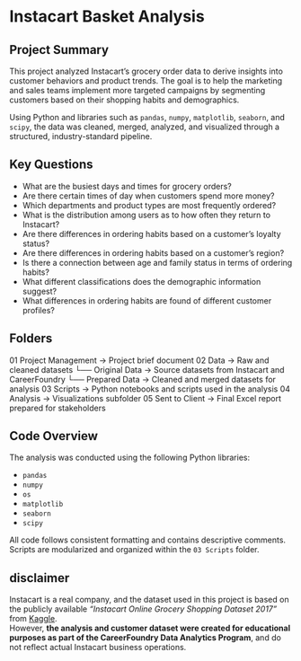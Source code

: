 # Instacart Basket Analysis

## Project Summary
This project analyzed Instacart’s grocery order data to derive insights into customer behaviors and product trends. The goal is to help the marketing and sales teams implement more targeted campaigns by segmenting customers based on their shopping habits and demographics.

Using Python and libraries such as `pandas`, `numpy`, `matplotlib`, `seaborn`, and `scipy`, the data was cleaned, merged, analyzed, and visualized through a structured, industry-standard pipeline.

## Key Questions 
- What are the busiest days and times for grocery orders?  
- Are there certain times of day when customers spend more money?  
- Which departments and product types are most frequently ordered?  
- What is the distribution among users as to how often they return to Instacart? 
- Are there differences in ordering habits based on a customer’s loyalty status?
- Are there differences in ordering habits based on a customer’s region?
- Is there a connection between age and family status in terms of ordering habits?
- What different classifications does the demographic information suggest?
- What differences in ordering habits are found of different customer profiles?

## Folders
01 Project Management → Project brief document
02 Data → Raw and cleaned datasets
└── Original Data → Source datasets from Instacart and CareerFoundry
└── Prepared Data → Cleaned and merged datasets for analysis
03 Scripts → Python notebooks and scripts used in the analysis
04 Analysis → Visualizations subfolder
05 Sent to Client → Final Excel report prepared for stakeholders

## Code Overview
The analysis was conducted using the following Python libraries:

- `pandas`  
- `numpy`  
- `os`  
- `matplotlib`  
- `seaborn`  
- `scipy`

All code follows consistent formatting and contains descriptive comments. Scripts are modularized and organized within the `03 Scripts` folder.

## disclaimer  
Instacart is a real company, and the dataset used in this project is based on the publicly available *“Instacart Online Grocery Shopping Dataset 2017”* from [Kaggle](https://www.kaggle.com/datasets/psparks/instacart-market-basket-analysis).  
However, **the analysis and customer dataset were created for educational purposes as part of the CareerFoundry Data Analytics Program**, and do not reflect actual Instacart business operations.
